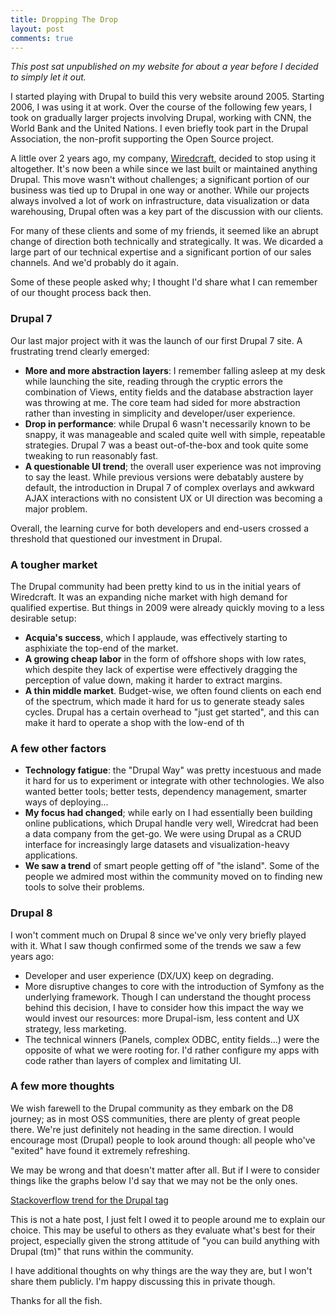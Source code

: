 ```yaml
---
title: Dropping The Drop
layout: post
comments: true
---
```


*This post sat unpublished on my website for about a year before I decided to simply let it out.*

I started playing with Drupal to build this very website around 2005. Starting 2006, I was using it at work. Over the course of the following few years, I took on gradually larger projects involving Drupal, working with CNN, the World Bank and the United Nations. I even briefly took part in the Drupal Association, the non-profit supporting the Open Source project.

A little over 2 years ago, my company, [Wiredcraft](http://wiredcraft.com), decided to stop using it altogether. It's now been a while since we last built or maintained anything Drupal. This move wasn't without challenges; a significant portion of our business was tied up to Drupal in one way or another. While our projects always involved a lot of work on infrastructure, data visualization or data warehousing, Drupal often was a key part of the discussion with our clients.

For many of these clients and some of my friends, it seemed like an abrupt change of direction both technically and strategically. It was. We dicarded a large part of our technical expertise and a significant portion of our sales channels. And we'd probably do it again.

Some of these people asked why; I thought I'd share what I can remember of our thought process back then.

### Drupal 7

Our last major project with it was the launch of our first Drupal 7 site. A frustrating trend clearly emerged:

- **More and more abstraction layers**: I remember falling asleep at my desk while launching the site, reading through the cryptic errors the combination of Views, entity fields and the database abstraction layer was throwing at me. The core team had sided for more abstraction rather than investing in simplicity and developer/user experience.
- **Drop in performance**: while Drupal 6 wasn't necessarily known to be snappy, it was manageable and scaled quite well with simple, repeatable strategies. Drupal 7 was a beast out-of-the-box and took quite some tweaking to run reasonably fast.
- **A questionable UI trend**; the overall user experience was not improving to say the least. While previous versions were debatably austere by default, the introduction in Drupal 7 of complex overlays and awkward AJAX interactions with no consistent UX or UI direction was becoming a major problem.

Overall, the learning curve for both developers and end-users crossed a threshold that questioned our investment in Drupal.

### A tougher market

The Drupal community had been pretty kind to us in the initial years of Wiredcraft. It was an expanding niche market with high demand for qualified expertise. But things in 2009 were already quickly moving to a less desirable setup:

- **Acquia's success**, which I applaude, was effectively starting to asphixiate the top-end of the market.
- **A growing cheap labor** in the form of offshore shops with low rates, which despite they lack of expertise were effectively dragging the perception of value down, making it harder to extract margins.
- **A thin middle market**. Budget-wise, we often found clients on each end of the spectrum, which made it hard for us to generate steady sales cycles. Drupal has a certain overhead to "just get started", and this can make it hard to operate a shop with the low-end of th

### A few other factors

- **Technology fatigue**: the "Drupal Way" was pretty incestuous and made it hard for us to experiment or integrate with other technologies. We also wanted better tools; better tests, dependency management, smarter ways of deploying...
- **My focus had changed**; while early on I had essentially been building online publications, which Drupal handle very well, Wiredcrat had been a data company from the get-go. We were using Drupal as a CRUD interface for increasingly large datasets and visualization-heavy applications.
- **We saw a trend** of smart people getting off of "the island". Some of the people we admired most within the community moved on to finding new tools to solve their problems.

### Drupal 8

I won't comment much on Drupal 8 since we've only very briefly played with it. What I saw though confirmed some of the trends we saw a few years ago:

- Developer and user experience (DX/UX) keep on  degrading.
- More disruptive changes to core with the introduction of Symfony as the underlying framework. Though I can understand the thought process behind this decision, I have to consider how this impact the way we would invest our resources: more Drupal-ism, less content and UX strategy, less marketing.
- The technical winners (Panels, complex ODBC, entity fields...) were the opposite of what we were rooting for. I'd rather configure my apps with code rather than layers of complex and limitating UI.

### A few more thoughts

We wish farewell to  the Drupal community as they embark on the D8 journey; as in most OSS communities, there are plenty of great people there. We're just definitely not heading in the same direction. I would encourage most (Drupal) people to look around though: all people who've "exited" have found it extremely refreshing.

We may be wrong and that doesn't matter after all. But if I were to consider things like the graphs below I'd say that we may not be the only ones.

<script type="text/javascript" src="//www.google.com/trends/embed.js?hl=en-US&q=Drupal&cmpt=q&content=1&cid=TIMESERIES_GRAPH_0&export=5&w=572&h=340"></script>

<script type="text/javascript" src="//www.google.com/trends/embed.js?hl=en-US&q=Drupal,+/m/02vtpl&cmpt=q&content=1&cid=TIMESERIES_GRAPH_0&export=5&w=572&h=340"></script>

[Stackoverflow trend for the Drupal tag](http://makingdataeasy.com/stackoverflow-trends?t=drupal)

This is not a hate post, I just felt I owed it to people around me to explain our choice. This may be useful to others as they evaluate what's best for their project, especially given the strong attitude of "you can build anything with Drupal (tm)" that runs within the community.

I have additional thoughts on why things are the way they are, but I won't share them publicly. I'm happy discussing this in private though.

Thanks for all the fish.
